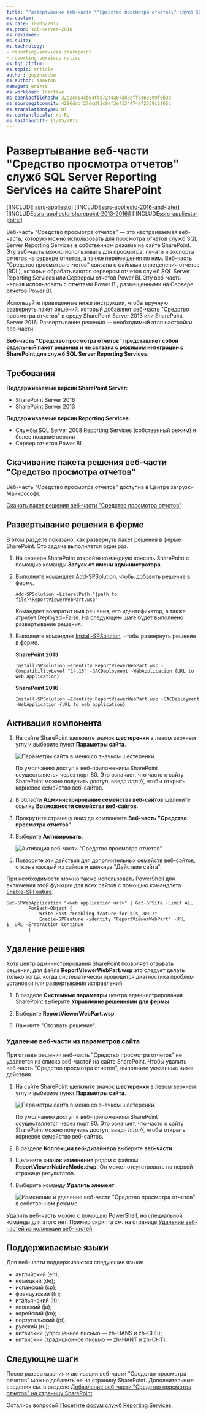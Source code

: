 ```yaml
---
title: "Развертывание веб-части \"Средство просмотра отчетов\" служб SQL Server Reporting Services на сайте SharePoint | Документы Майкрософт"
ms.custom: 
ms.date: 10/05/2017
ms.prod: sql-server-2016
ms.reviewer: 
ms.suite: 
ms.technology:
- reporting-services-sharepoint
- reporting-services-native
ms.tgt_pltfrm: 
ms.topic: article
author: guyinacube
ms.author: asaxton
manager: erikre
ms.workload: Inactive
ms.openlocfilehash: 32a2cc64cb54fda7244a07ad8aff8463899f0b3d
ms.sourcegitcommit: 4286dddf27dcdf1c8ef3ef134474e72559c2f65c
ms.translationtype: HT
ms.contentlocale: ru-RU
ms.lasthandoff: 11/15/2017
---
```

# <a name="deploy-the-sql-server-reporting-services-report-viewer-web-part-on-a-sharepoint-site"></a>Развертывание веб-части "Средство просмотра отчетов" служб SQL Server Reporting Services на сайте SharePoint

[!INCLUDE [ssrs-appliesto](../../includes/ssrs-appliesto.md)] [!INCLUDE[ssrs-appliesto-2016-and-later](../../includes/ssrs-appliesto-2016-and-later.md)] [!INCLUDE[ssrs-appliesto-sharepoint-2013-2016i](../../includes/ssrs-appliesto-sharepoint-2013-2016.md)] [!INCLUDE[ssrs-appliesto-pbirsi](../../includes/ssrs-appliesto-pbirs.md)]

Веб-часть "Средство просмотра отчетов" — это настраиваемая веб-часть, которую можно использовать для просмотра отчетов служб SQL Server Reporting Services в собственном режиме на сайте SharePoint. Эту веб-часть можно использовать для просмотра, печати и экспорта отчетов на сервере отчетов, а также перемещения по ним. Веб-часть "Средство просмотра отчетов" связана с файлами определения отчетов (RDL), которые обрабатываются сервером отчетов служб SQL Server Reporting Services или Сервером отчетов Power BI. Эту веб-часть нельзя использовать с отчетами Power BI, размещенными на Сервере отчетов Power BI.

Используйте приведенные ниже инструкции, чтобы вручную развернуть пакет решений, который добавляет веб-часть "Средство просмотра отчетов" в среду SharePoint Server 2013 или SharePoint Server 2016. Развертывание решения — необходимый этап настройки веб-части.

**Веб-часть "Средство просмотра отчетов" представляет собой отдельный пакет решения и не связана с режимом интеграции с SharePoint для служб SQL Server Reporting Services.**

## <a name="requirements"></a>Требования

**Поддерживаемые версии SharePoint Server:**  
* SharePoint Server 2016
* SharePoint Server 2013

**Поддерживаемые версии Reporting Services:**  
* Службы SQL Server 2008 Reporting Services (собственный режим) и более поздние версии
* Сервер отчетов Power BI

## <a name="download-the-report-viewer-web-part-solution-package"></a>Скачивание пакета решения веб-части "Средство просмотра отчетов"

Веб-часть "Средство просмотра отчетов" доступна в Центре загрузки Майкрософт.

[Скачать пакет решения веб-части "Средство просмотра отчетов"](https://www.microsoft.com/download/details.aspx?id=55949)

## <a name="deploy-the-farm-solution"></a>Развертывание решения в ферме

В этом разделе показано, как развернуть пакет решения в ферме SharePoint. Это задача выполняется один раз.

1. На сервере SharePoint откройте командную консоль SharePoint с помощью команды **Запуск от имени администратора**.

2. Выполните командлет [Add-SPSolution](https://technet.microsoft.com/library/ff607552(v=office.16).aspx), чтобы добавить решение в ферму.

    ```
    Add-SPSolution –LiteralPath "{path to file}\ReportViewerWebPart.wsp"
    ```

    Командлет возвратит имя решения, его идентификатор, а также атрибут Deployed=False. На следующем шаге будет выполнено развертывание решения.

3. Выполните командлет [Install-SPSolution](https://technet.microsoft.com/library/ff607534(v=office.16).aspx), чтобы развернуть решение в ферме.

    **SharePoint 2013**

    ```
    Install-SPSolution –Identity ReportViewerWebPart.wsp -CompatibilityLevel "14,15" -GACDeployment -WebApplication {URL to web application}
    ```

    **SharePoint 2016**

    ```
    Install-SPSolution –Identity ReportViewerWebPart.wsp -GACDeployment -WebApplication {URL to web application}
    ```

## <a name="activate-feature"></a>Активация компонента

1. На сайте SharePoint щелкните значок **шестеренки** в левом верхнем углу и выберите пункт **Параметры сайта**.

    ![Параметры сайта в меню со значком шестеренки.](media/sharepoint-site-settings.png)

    По умолчанию доступ к веб-приложениям SharePoint осуществляется через порт 80. Это означает, что часто к сайту SharePoint можно получить доступ, введя *http://<computer name>*, чтобы открыть корневое семейство веб-сайтов.

3. В области **Администрирование семейства веб-сайтов** щелкните ссылку **Возможности семейства веб-сайтов**.

4. Прокрутите страницу вниз до компонента **Веб-часть "Средство просмотра отчетов"**.

5. Выберите **Активировать**.

    ![Активация веб-части "Средство просмотра отчетов"](media/web-part-activiate-feature.png)

6. Повторите эти действия для дополнительных семейств веб-сайтов, открыв каждый из сайтов и щелкнув "Действия сайта".

При необходимости можно также использовать PowerShell для включения этой функции для всех сайтов с помощью командлета [Enable-SPFeature](https://technet.microsoft.com/library/ff607803.aspx).

```
Get-SPWebApplication "<web application url>" | Get-SPSite -Limit ALL | 
        ForEach-Object {
            Write-Host "Enabling feature for $($_.URL)"
            Enable-SPFeature -identity "ReportViewerWebPart" -URL $_.URL -ErrorAction Continue
        }
```

## <a name="remove-the-solution"></a>Удаление решения

Хотя центр администрирования SharePoint позволяет отзывать решения, для файла **ReportViewerWebPart.wsp** это следует делать только тогда, когда систематически проводится диагностика проблем установки или развертывания исправлений.

1. В разделе **Системные параметры** центра администрирования SharePoint выберите **Управление решениями для фермы**.

2. Выберите **ReportViewerWebPart.wsp**.

3. Нажмите "Отозвать решение".

### <a name="remove-the-web-part-from-site-settings"></a>Удаление веб-части из параметров сайта

При отзыве решения веб-часть "Средство просмотра отчетов" не удаляется из списка веб-частей на сайте SharePoint. Чтобы удалить веб-часть "Средство просмотра отчетов", выполните указанные ниже действия.

1. На сайте SharePoint щелкните значок **шестеренки** в левом верхнем углу и выберите пункт **Параметры сайта**.

    ![Параметры сайта в меню со значком шестеренки.](media/sharepoint-site-settings.png)

    По умолчанию доступ к веб-приложениям SharePoint осуществляется через порт 80. Это означает, что часто к сайту SharePoint можно получить доступ, введя *http://<computer name>*, чтобы открыть корневое семейство веб-сайтов.

2. В разделе **Коллекции веб-дизайнера** выберите **веб-части**.

3. Щелкните **значок изменения** рядом с файлом **ReportViewerNativeMode.dwp**. Он может отсутствовать на первой странице результатов.

4. Выберите команду **Удалить элемент**.

    ![Изменение и удаление веб-части "Средство просмотра отчетов" в собственном режиме](media/report-viewer-native-mode-edit-delete.png)

Удалить веб-часть можно с помощью PowerShell, но специальной команды для этого нет. Пример скрипта см. на странице [Удаление веб-частей из коллекции веб-частей](https://gallery.technet.microsoft.com/office/How-to-delete-Web-Parts-1132701f).

## <a name="supported-languages"></a>Поддерживаемые языки

Для веб-части поддерживаются следующие языки:

* английский (en);
* немецкий (de);
* испанский (sp);
* французский (fr);
* итальянский (it);
* японский (ja);
* корейский (ko);
* португальский (pt);
* русский (ru);
* китайский (упрощенное письмо — zh-HANS и zh-CHS);
* китайский (традиционное письмо — zh-HANT и zh-CHT).

## <a name="next-steps"></a>Следующие шаги

После развертывания и активации веб-части "Средство просмотра отчетов" можно добавить ее на страницу SharePoint. Дополнительные сведения см. в разделе [Добавление веб-части "Средство просмотра отчетов" на страницу SharePoint](add-report-viewer-web-part-to-page.md).

Остались вопросы? [Посетите форум служб Reporting Services](http://go.microsoft.com/fwlink/?LinkId=620231).
